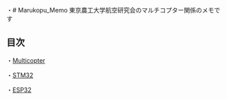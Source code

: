 ・# Marukopu_Memo
東京農工大学航空研究会のマルチコプター関係のメモです

## 目次

・[Multicopter](documents/Multicopter)

・[STM32](documents/STM32)

・[ESP32](documents/ESP32)

